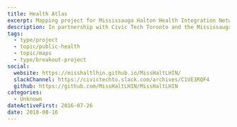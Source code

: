 ```yaml
---
title: Health Atlas
excerpt: Mapping project for Mississauga Halton Health Integration Network
description: In partnership with Civic Tech Toronto and the Mississauga Halton Health Integration Network (LHIN), we have produced a map to investigate supply and demand of health care resources.
tags:
  - type/project
  - topic/public-health
  - topic/maps
  - type/breakout-project
social:
  website: https://misshaltlhin.github.io/MissHaltLHIN/
  slackChannel: https://civictechto.slack.com/archives/C1VE3RQF4
  github: https://github.com/MissHaltLHIN/MissHaltLHIN
categories:
  - Unknown
dateActiveFirst: 2016-07-26
date: 2018-08-16
---
```

